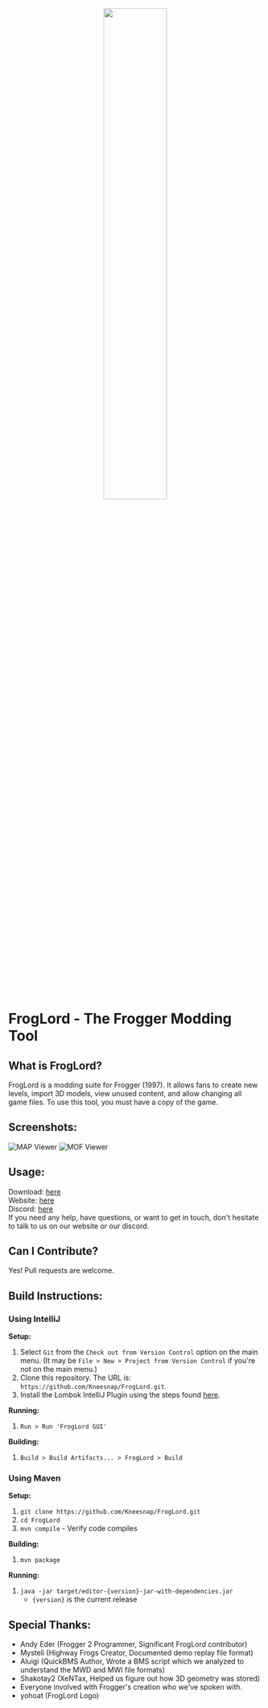 <p align="center">
<img src="https://github.com/Kneesnap/FrogLord/blob/master/resources/graphics/logo-large.png?raw=true" width="50%" height="50%">
</p>

# FrogLord - The Frogger Modding Tool
## What is FrogLord?
FrogLord is a modding suite for Frogger (1997). It allows fans to create new levels, import 3D models, view unused content, and allow changing all game files.
To use this tool, you must have a copy of the game.

## Screenshots:
![MAP Viewer](https://i.imgur.com/R67Jhao.png)
![MOF Viewer](https://i.imgur.com/dZJwhUm.png)

## Usage:
Download: [here](https://github.com/Kneesnap/FrogLord/releases)  
Website: [here](https://highwayfrogs.net/)  
Discord: [here](https://highwayfrogs.net/thread/26/discord-group)  
If you need any help, have questions, or want to get in touch, don't hesitate to talk to us on our website or our discord.  

## Can I Contribute?
Yes! Pull requests are welcome.  

## Build Instructions:

### Using IntelliJ

**Setup:**
1. Select ``Git`` from the ``Check out from Version Control`` option on the main menu. (It may be ``File > New > Project from Version Control`` if you're not on the main menu.)  
2. Clone this repository. The URL is: ``https://github.com/Kneesnap/FrogLord.git``.
3. Install the Lombok IntelliJ Plugin using the steps found [here](https://projectlombok.org/setup/intellij).

**Running:**
1. ``Run > Run 'FrogLord GUI'``  

**Building:**
1. ``Build > Build Artifacts... > FrogLord > Build``

### Using Maven

**Setup:**
1. ``git clone https://github.com/Kneesnap/FrogLord.git``
2. ``cd FrogLord``
3. ``mvn compile`` - Verify code compiles

**Building:**
1. ``mvn package``

**Running:**
1. ``java -jar target/editor-{version}-jar-with-dependencies.jar`` 
    * `{version}` is the current release

## Special Thanks:
 - Andy Eder (Frogger 2 Programmer, Significant FrogLord contributor)
 - Mysteli (Highway Frogs Creator, Documented demo replay file format)
 - Aluigi (QuickBMS Author, Wrote a BMS script which we analyzed to understand the MWD and MWI file formats)
 - Shakotay2 (XeNTax, Helped us figure out how 3D geometry was stored)
 - Everyone involved with Frogger's creation who we've spoken with.
 - yohoat (FrogLord Logo)